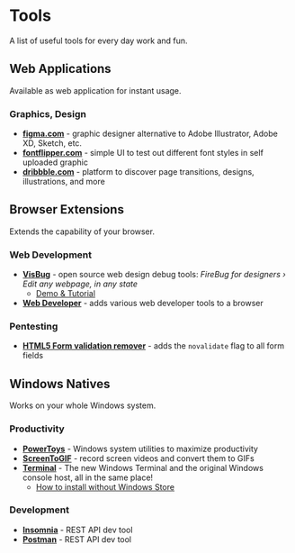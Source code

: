 # Tools

A list of useful tools for every day work and fun.

## Web Applications

Available as web application for instant usage.

### Graphics, Design

- **[figma.com][figma]** - graphic designer alternative to Adobe Illustrator, Adobe XD, Sketch, etc.
- **[fontflipper.com][fontflipper]** - simple UI to test out different font styles in self uploaded graphic
- **[dribbble.com][dribbble]** - platform to discover page transitions, designs, illustrations, and more

## Browser Extensions

Extends the capability of your browser.

### Web Development

- **[VisBug][visbug]** - open source web design debug tools: _FireBug for designers › Edit any webpage, in any state_
  - [Demo & Tutorial][visbug-demo]
- **[Web Developer][web-developer]** - adds various web developer tools to a browser

### Pentesting

- **[HTML5 Form validation remover][novalidate]** - adds the `novalidate` flag to all form fields

## Windows Natives

Works on your whole Windows system.

### Productivity

- **[PowerToys][powertoys]** - Windows system utilities to maximize productivity
- **[ScreenToGIF][screen2gif]** - record screen videos and convert them to GIFs
- **[Terminal][terminal]** - The new Windows Terminal and the original Windows console host, all in the same place!
  - [How to install without Windows Store][terminal2]

### Development

- **[Insomnia][insomnia]** - REST API dev tool
- **[Postman][postman]** - REST API dev tool

[dribbble]: https://dribbble.com/
[figma]: https://www.figma.com/
[fontflipper]: https://fontflipper.com/
[insomnia]: https://insomnia.rest/
[novalidate]: https://chrome.google.com/webstore/detail/html5-form-validation-rem/dcpagcgkpeflhhampddilklcnjdjlmlb/
[postman]: https://postman.com/
[powertoys]: https://github.com/microsoft/PowerToys/releases/latest/
[screen2gif]: https://www.screentogif.com/
[terminal]: https://github.com/microsoft/terminal
[terminal2]: https://hackmd.io/@ss14/windows-terminal
[visbug]: https://github.com/GoogleChromeLabs/ProjectVisBug
[visbug-demo]: https://visbug.web.app/
[web-developer]: https://chrispederick.com/work/web-developer/
